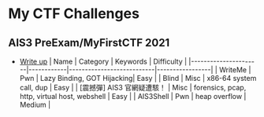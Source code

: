 # My CTF Challenges

## AIS3 PreExam/MyFirstCTF 2021
* [Write up](AIS3-PreExam-2021/README.md)
| Name                 | Category   | Keywords                  | Difficulty      |
|----------------------|------------|---------------------------|-----------------|
| WriteMe              | Pwn        | Lazy Binding, GOT Hijacking| Easy           |
| Blind                | Misc       | x86-64 system call, dup   | Easy            |
| \[震撼彈\] AIS3 官網疑遭駭！ | Misc | forensics, pcap, http, virtual host, webshell | Easy |
| AIS3Shell            | Pwn        | heap overflow             | Medium          |
